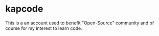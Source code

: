 # kapcode
This is a an account used to benefit "Open-Source" community and of course for my interest to learn code.
